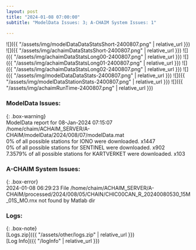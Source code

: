 ```yaml
---
layout: post
title: "2024-01-08 07:00:00"
subtitle: "ModelData Issues: 3; A-CHAIM System Issues: 1"

---
```


![]({{ "/assets/img/modelDataDataStatsShort-2400807.png" | relative_url }})
![]({{ "/assets/img/achaimDataStatsShort-2400807.png" | relative_url }})
![]({{ "/assets/img/achaimDataStatsLong00-2400807.png" | relative_url }})
![]({{ "/assets/img/achaimDataStatsLong01-2400807.png" | relative_url }})
![]({{ "/assets/img/achaimDataStatsLong02-2400807.png" | relative_url }})
![]({{ "/assets/img/modelDataDataStats-2400807.png" | relative_url }})
![]({{ "/assets/img/modelDataStationStats-2400807.png" | relative_url }})
![]({{ "/assets/img/achaimRunTime-2400807.png" | relative_url }})


### ModelData Issues:  
  
{: .box-warning}  
 ModelData report for 08-Jan-2024 07:15:07   
 /home/chaim/ACHAIM_SERVER/A-CHAIM/modelData/2024/008/07/modelData.mat   
 0% of all possible stations for IONO were downloaded. x1447   
 0% of all possible stations for SENTINEL were downloaded. x902   
 7.3579% of all possible stations for KARTVERKET were downloaded. x103   
  
### A-CHAIM System Issues:  
  
{: .box-error}  
2024-01-08 06:29:23 File /home/chaim/ACHAIM_SERVER/A-CHAIM/processed/2024/008/05/CHAIN/CHIC00CAN_R_20240080530_15M_01S_MO.rnx not found by Matlab dir  

### Logs:  
  
{: .box-note}  
[Logs.zip]({{ "/assets/other/logs.zip" | relative_url }})  
[Log Info]({{ "/logInfo" | relative_url }})  
